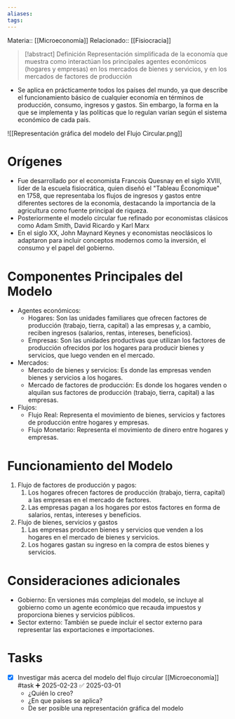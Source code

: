 ```yaml
---
aliases: 
tags:
---
```

Materia:: [[Microeconomía]]
Relacionado:: [[Fisiocracia]]

>[!abstract] Definición
>Representación simplificada de la economía que muestra como interactúan los principales agentes económicos (hogares y empresas) en los mercados de bienes y servicios, y en los mercados de factores de producción 

- Se aplica en prácticamente todos los países del mundo, ya que describe el funcionamiento básico de cualquier economía en términos de producción, consumo, ingresos y gastos. Sin embargo, la forma en la que se implementa y las políticas que lo regulan varían según el sistema económico de cada país. 

![[Representación gráfica del modelo del Flujo Circular.png]]

# Orígenes 
- Fue desarrollado por el economista Francois Quesnay en el siglo XVIII, lider de la escuela fisiocrática, quien diseñó el "Tableau Économique" en 1758, que representaba los flujos de ingresos y gastos entre diferentes sectores de la economía, destacando la importancia de la agricultura como fuente principal de riqueza. 
- Posteriormente el modelo circular fue refinado por economistas clásicos como Adam Smith, David Ricardo y Karl Marx
- En el siglo XX, John Maynard Keynes y economistas neoclásicos lo adaptaron para incluir conceptos modernos como la inversión, el consumo y el papel del gobierno. 

# Componentes Principales del Modelo 
- Agentes económicos: 
	- Hogares: Son las unidades familiares que ofrecen factores de producción (trabajo, tierra, capital) a las empresas y, a cambio, reciben ingresos (salarios, rentas, intereses, beneficios).
	- Empresas: Son las unidades productivas que utilizan los factores de producción ofrecidos por los hogares para producir bienes y servicios, que luego venden en el mercado.
- Mercados: 
	- Mercado de bienes y servicios: Es donde las empresas venden bienes y servicios a los hogares.
	- Mercado de factores de producción: Es donde los hogares venden o alquilan sus factores de producción (trabajo, tierra, capital) a las empresas.
- Flujos: 
	- Flujo Real: Representa el movimiento de bienes, servicios y factores de producción entre hogares y empresas.
	- Flujo Monetario: Representa el movimiento de dinero entre hogares y empresas.

# Funcionamiento del Modelo 
1. Flujo de factores de producción y pagos: 
	1. Los hogares ofrecen factores de producción (trabajo, tierra, capital) a las empresas en el mercado de factores.
	2. Las empresas pagan a los hogares por estos factores en forma de salarios, rentas, intereses y beneficios.
2. Flujo de bienes, servicios y gastos
	1. Las empresas producen bienes y servicios que venden a los hogares en el mercado de bienes y servicios.
	2. Los hogares gastan su ingreso en la compra de estos bienes y servicios.

# Consideraciones adicionales
- Gobierno: En versiones más complejas del modelo, se incluye al gobierno como un agente económico que recauda impuestos y proporciona bienes y servicios públicos.
- Sector externo: También se puede incluir el sector externo para representar las exportaciones e importaciones.

# Tasks
- [x] Investigar más acerca del modelo del flujo circular [[Microeconomía]] #task ➕ 2025-02-23 ✅ 2025-03-01
	- ¿Quién lo creo? 
	- ¿En que países se aplica?
	- De ser posible una representación gráfica del modelo 
